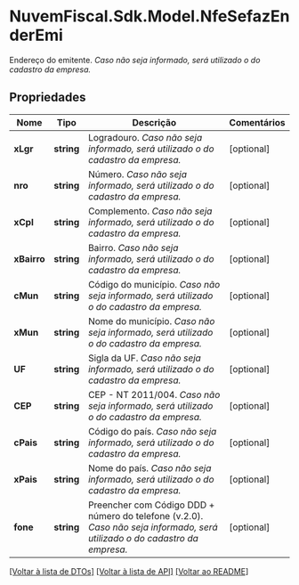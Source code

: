 # NuvemFiscal.Sdk.Model.NfeSefazEnderEmi
Endereço do emitente.    *Caso não seja informado, será utilizado o do cadastro da empresa.*

## Propriedades

Nome | Tipo | Descrição | Comentários
------------ | ------------- | ------------- | -------------
**xLgr** | **string** | Logradouro.    *Caso não seja informado, será utilizado o do cadastro da empresa.* | [optional] 
**nro** | **string** | Número.    *Caso não seja informado, será utilizado o do cadastro da empresa.* | [optional] 
**xCpl** | **string** | Complemento.    *Caso não seja informado, será utilizado o do cadastro da empresa.* | [optional] 
**xBairro** | **string** | Bairro.    *Caso não seja informado, será utilizado o do cadastro da empresa.* | [optional] 
**cMun** | **string** | Código do município.    *Caso não seja informado, será utilizado o do cadastro da empresa.* | [optional] 
**xMun** | **string** | Nome do município.    *Caso não seja informado, será utilizado o do cadastro da empresa.* | [optional] 
**UF** | **string** | Sigla da UF.    *Caso não seja informado, será utilizado o do cadastro da empresa.* | [optional] 
**CEP** | **string** | CEP - NT 2011/004.    *Caso não seja informado, será utilizado o do cadastro da empresa.* | [optional] 
**cPais** | **string** | Código do país.    *Caso não seja informado, será utilizado o do cadastro da empresa.* | [optional] 
**xPais** | **string** | Nome do país.    *Caso não seja informado, será utilizado o do cadastro da empresa.* | [optional] 
**fone** | **string** | Preencher com Código DDD + número do telefone (v.2.0).    *Caso não seja informado, será utilizado o do cadastro da empresa.* | [optional] 

[[Voltar à lista de DTOs]](../README.md#documentation-for-models) [[Voltar à lista de API]](../README.md#documentation-for-api-endpoints) [[Voltar ao README]](../README.md)

